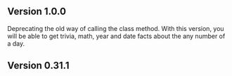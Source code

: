 ## Version 1.0.0
Deprecating the old way of calling the class method. With this version, you will be able to get trivia, math, year and date facts about the any number of a day.

## Version 0.31.1
